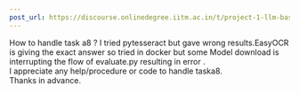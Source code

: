 ```yaml
---
post_url: https://discourse.onlinedegree.iitm.ac.in/t/project-1-llm-based-automation-agent-discussion-thread-tds-jan-2025/164277/334
---
```

How to handle task a8 ? I tried pytesseract but gave wrong results.EasyOCR is giving the exact answer so tried in docker but some Model download is interrupting the flow of evaluate.py resulting in error .  
I appreciate any help/procedure or code to handle taska8.  
Thanks in advance.
